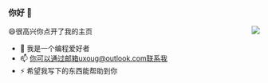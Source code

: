 ### 你好 👋

<img align="right" src="https://github-readme-stats.vercel.app/api?username=leishui&show_icons=true&icon_color=CE1D2D&text_color=718096&bg_color=ffffff&hide_title=true" />


😄很高兴你点开了我的主页

- 🔭 我是一个编程爱好者
- 📫 你可以通过邮箱uxoug@outlook.com联系我
- ⚡ 希望我写下的东西能帮助到你

